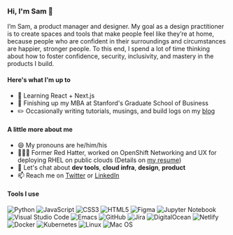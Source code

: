 ### Hi, I'm Sam 👋

I’m Sam, a product manager and designer. My goal as a design practitioner is to create spaces and tools that make people feel like they’re at home, because people who are confident in their surroundings and circumstances are happier, stronger people. To this end, I spend a lot of time thinking about how to foster confidence, security, inclusivity, and mastery in the products I build.

#### Here's what I'm up to

- 🌱 Learning React + Next.js
- 🌲 Finishing up my MBA at Stanford's Graduate School of Business
- ✏️ Occasionally writing tutorials, musings, and build logs on my [blog](https://samlinville.com)

#### A little more about me
- 😄 My pronouns are he/him/his
- 👨🏻‍💻 Former Red Hatter, worked on OpenShift Networking and UX for deploying RHEL on public clouds (Details on <a href="http://samlinville.com/resume" target="_blank">my resume</a>)
- 💬 Let's chat about **dev tools**, **cloud infra**, **design**, **product**
- 📫 Reach me on [Twitter](https://twitter.com/samlinville) or [LinkedIn](https://linkedin.com/in/samlinville)

#### Tools I use
![Python](https://img.shields.io/badge/python-3670A0?style=for-the-badge&logo=python&logoColor=ffdd54)
![JavaScript](https://img.shields.io/badge/javascript-%23323330.svg?style=for-the-badge&logo=javascript&logoColor=%23F7DF1E)
![CSS3](https://img.shields.io/badge/css3-%231572B6.svg?style=for-the-badge&logo=css3&logoColor=white)
![HTML5](https://img.shields.io/badge/html5-%23E34F26.svg?style=for-the-badge&logo=html5&logoColor=white)
![Figma](https://img.shields.io/badge/figma-%23F24E1E.svg?style=for-the-badge&logo=figma&logoColor=white)
![Jupyter Notebook](https://img.shields.io/badge/jupyter-%23FA0F00.svg?style=for-the-badge&logo=jupyter&logoColor=white)
![Visual Studio Code](https://img.shields.io/badge/Visual%20Studio%20Code-0078d7.svg?style=for-the-badge&logo=visual-studio-code&logoColor=white)
![Emacs](https://img.shields.io/badge/Emacs-%237F5AB6.svg?&style=for-the-badge&logo=gnu-emacs&logoColor=white)
![GitHub](https://img.shields.io/badge/github-%23121011.svg?style=for-the-badge&logo=github&logoColor=white)
![Jira](https://img.shields.io/badge/jira-%230A0FFF.svg?style=for-the-badge&logo=jira&logoColor=white)
![DigitalOcean](https://img.shields.io/badge/DigitalOcean-%230167ff.svg?style=for-the-badge&logo=digitalOcean&logoColor=white)
![Netlify](https://img.shields.io/badge/netlify-%23000000.svg?style=for-the-badge&logo=netlify&logoColor=#00C7B7)
![Docker](https://img.shields.io/badge/docker-%230db7ed.svg?style=for-the-badge&logo=docker&logoColor=white)
![Kubernetes](https://img.shields.io/badge/kubernetes-%23326ce5.svg?style=for-the-badge&logo=kubernetes&logoColor=white)
![Linux](https://img.shields.io/badge/Linux-FCC624?style=for-the-badge&logo=linux&logoColor=black)
![Mac OS](https://img.shields.io/badge/mac%20os-000000?style=for-the-badge&logo=macos&logoColor=F0F0F0)

